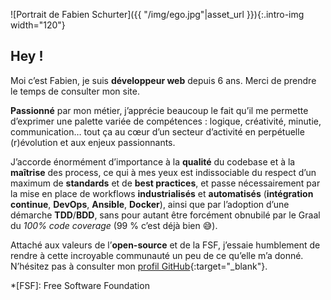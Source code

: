 ![Portrait de Fabien Schurter]({{ "/img/ego.jpg"|asset_url }}){:.intro-img width="120"}

## Hey&nbsp;!

Moi c’est Fabien, je suis **développeur web** depuis 6 ans. Merci de prendre le
temps de consulter mon site.

**Passionné** par mon métier, j’apprécie beaucoup le fait qu’il me permette
d’exprimer une palette variée de compétences&nbsp;: logique, créativité, minutie,
communication… tout ça au cœur d’un secteur d’activité en perpétuelle (r)évolution
et aux enjeux passionnants.

J’accorde énormément d’importance à la **qualité** du codebase et à la **maîtrise**
des process, ce qui à mes yeux est indissociable du respect d’un maximum de
**standards** et de **best practices**, et passe nécessairement par la mise en
place de workflows **industrialisés** et **automatisés** (**intégration continue**,
**DevOps**, **Ansible**, **Docker**), ainsi que par l’adoption d’une démarche
**TDD**/**BDD**, sans pour autant être forcément obnubilé par le Graal du *100%
code coverage* (99&nbsp;% c’est déjà bien 😅).

Attaché aux valeurs de l’**open-source** et de la FSF, j’essaie humblement de
rendre à cette incroyable communauté un peu de ce qu’elle m’a donné. N’hésitez
pas à consulter mon [profil GitHub](https://github.com/fabschurt){:target="_blank"}.

*[FSF]: Free Software Foundation
